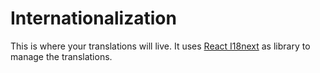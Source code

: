 # Internationalization

This is where your translations will live. It uses [React I18next](https://react.i18next.com/) as library to manage the translations.
